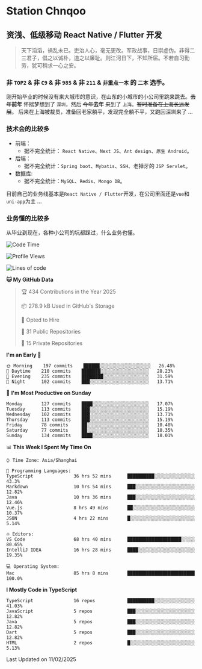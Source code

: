 # Station Chnqoo

## 资浅、低级移动 React Native / Flutter 开发

> 天下滔滔，祸乱未已。吏治人心，毫无更改。军政战事，日崇虚伪。非得二三君子，倡之以诚朴，道之以廉耻。则江河日下，不知所届。不若自习勤劳，犹可稍求一心之安。

### 非 `TOP2` & 非 `C9` & 非 `985` & 非 `211` & `非重点一本` 的 `二本` 选手。

刚开始毕业的时候没有来大城市的意识，在山东的小城市的小公司里跳来跳去。~~去年~~**前年** 怀揣梦想到了 `深圳`，然后 ~~今年~~**去年** 来到了 `上海`。~~暂时准备在上海长远发展~~。
后来在上海被裁员，准备回老家躺平，发现完全躺不平，又跑回深圳来了 ...

### 技术会的比较多

- 前端：
  - 据不完全统计： `React Native`、`Next JS`、`Ant design`、`原生 Android`。
- 后端：
  - 据不完全统计：`Spring boot`、`Mybatis`、`SSH`、老掉牙的 `JSP Servlet`。
- 数据库:
  - 据不完全统计：`MySQL`、`Redis`、`Mongo DB`。

目前自己的业务线基本是`React Native / Flutter`开发，在公司里面还是`vue`和`uni-app`为主 ...

### 业务懂的比较多

从毕业到现在，各种小公司的坑都踩过，什么业务也懂。

<!--START_SECTION:waka-->
![Code Time](http://img.shields.io/badge/Code%20Time-7%2C538%20hrs%2016%20mins-blue)

![Profile Views](http://img.shields.io/badge/Profile%20Views-0-blue)

![Lines of code](https://img.shields.io/badge/From%20Hello%20World%20I%27ve%20Written-456%20Thousand%20lines%20of%20code-blue)

**🐱 My GitHub Data** 

> 🏆 434 Contributions in the Year 2025
 > 
> 📦 278.9 kB Used in GitHub's Storage 
 > 
> 💼 Opted to Hire
 > 
> 📜 31 Public Repositories 
 > 
> 🔑 15 Private Repositories  
 > 
**I'm an Early 🐤** 

```text
🌞 Morning    197 commits    ██████░░░░░░░░░░░░░░░░░░░   26.48% 
🌆 Daytime    210 commits    ███████░░░░░░░░░░░░░░░░░░   28.23% 
🌃 Evening    235 commits    ████████░░░░░░░░░░░░░░░░░   31.59% 
🌙 Night      102 commits    ███░░░░░░░░░░░░░░░░░░░░░░   13.71%

```
📅 **I'm Most Productive on Sunday** 

```text
Monday       127 commits    ████░░░░░░░░░░░░░░░░░░░░░   17.07% 
Tuesday      113 commits    ███░░░░░░░░░░░░░░░░░░░░░░   15.19% 
Wednesday    102 commits    ███░░░░░░░░░░░░░░░░░░░░░░   13.71% 
Thursday     113 commits    ███░░░░░░░░░░░░░░░░░░░░░░   15.19% 
Friday       78 commits     ██░░░░░░░░░░░░░░░░░░░░░░░   10.48% 
Saturday     77 commits     ██░░░░░░░░░░░░░░░░░░░░░░░   10.35% 
Sunday       134 commits    ████░░░░░░░░░░░░░░░░░░░░░   18.01%

```


📊 **This Week I Spent My Time On** 

```text
⌚︎ Time Zone: Asia/Shanghai

💬 Programming Languages: 
TypeScript               36 hrs 52 mins      ██████████░░░░░░░░░░░░░░░   43.3% 
Markdown                 10 hrs 54 mins      ███░░░░░░░░░░░░░░░░░░░░░░   12.82% 
Java                     10 hrs 36 mins      ███░░░░░░░░░░░░░░░░░░░░░░   12.46% 
Vue.js                   8 hrs 49 mins       ██░░░░░░░░░░░░░░░░░░░░░░░   10.37% 
JSON                     4 hrs 22 mins       █░░░░░░░░░░░░░░░░░░░░░░░░   5.14%

🔥 Editors: 
VS Code                  68 hrs 40 mins      ████████████████████░░░░░   80.65% 
IntelliJ IDEA            16 hrs 28 mins      ████░░░░░░░░░░░░░░░░░░░░░   19.35%

💻 Operating System: 
Mac                      85 hrs 8 mins       █████████████████████████   100.0%

```

**I Mostly Code in TypeScript** 

```text
TypeScript               16 repos            ██████████░░░░░░░░░░░░░░░   41.03% 
JavaScript               5 repos             ███░░░░░░░░░░░░░░░░░░░░░░   12.82% 
Java                     5 repos             ███░░░░░░░░░░░░░░░░░░░░░░   12.82% 
Dart                     5 repos             ███░░░░░░░░░░░░░░░░░░░░░░   12.82% 
HTML                     2 repos             █░░░░░░░░░░░░░░░░░░░░░░░░   5.13%

```



 Last Updated on 11/02/2025
<!--END_SECTION:waka-->

<!---
ChenqiaoStation/ChenqiaoStation is a ✨ special ✨ repository because its `README.md` (this file) appears on your GitHub profile.
You can click the Preview link to take a look at your changes.
--->
